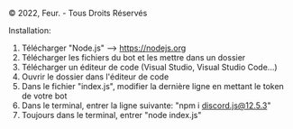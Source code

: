 © 2022, Feur. - Tous Droits Réservés

Installation:
1. Télécharger "Node.js" --> https://nodejs.org
2. Télécharger les fichiers du bot et les mettre dans un dossier
3. Télécharger un éditeur de code (Visual Studio, Visual Studio Code...)
4. Ouvrir le dossier dans l'éditeur de code 
5. Dans le fichier "index.js", modifier la dernière ligne en mettant le token de votre bot
6. Dans le terminal, entrer la ligne suivante: "npm i discord.js@12.5.3"
7. Toujours dans le terminal, entrer "node index.js"
